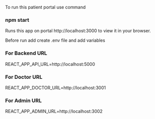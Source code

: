
To run this patient portal use command
### npm start

Runs this app on portal http://localhost:3000 to view it in your browser.



Before run add create .env file and add variables
### For Backend URL
REACT_APP_API_URL=http://localhost:5000
### For Doctor URL
REACT_APP_DOCTOR_URL=http://localhost:3001
### For Admin URL
REACT_APP_ADMIN_URL=http://localhost:3002

